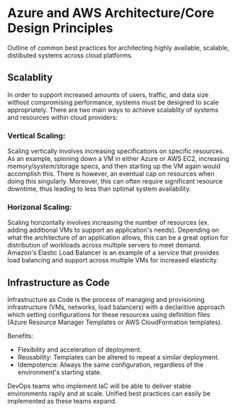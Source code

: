 # Azure and AWS Architecture/Core Design Principles

Outline of common best practices for architecting highly available, scalable, distibuted systems across cloud platforms. 

## Scalablity

In order to support increased amounts of users, traffic, and data size without compromising performance, systems must be designed to scale appropriately. There are two main ways to achieve scalablity of systems and resources within cloud providers:  

### Vertical Scaling: 

Scaling vertically involves increasing specifications on specific resources. As an example, spinning down a VM in either Azure or AWS EC2, increasing memory/system/storage specs, and then starting up the VM again would accomplish this. There is however, an eventual cap on resources when doing this singularly. Moreover, this can often require significant resource downtime, thus leading to less than optimal system availability.

### Horizonal Scaling: 

Scaling horizontally involves increasing the number of resources (ex. adding additional VMs to support an application's needs). Depending on what the architecture of an application allows, this can be a great option for distribution of workloads across multiple servers to meet demand. Amazon's Elastic Load Balancer is an example of a service that provides load balancing and support across multiple VMs for increased elasticity.


## Infrastructure as Code

Infrastructure as Code is the process of managing and provisioning infrastructure (VMs, networks, load balancers) with a declaritive approach which setting configurations for these resources using definition files (Azure Resource Manager Templates or AWS CloudFormation templates). 

Benefits: 

* Flexibility and acceleration of deployment.
* Reusability: Templates can be altered to repeat a similar deployment.
* Idempotence: Always the same configuration, regardless of the environment's starting state. 

DevOps teams who implement IaC will be able to deliver stable environments rapily and at scale. Unified best practices can easily be implemented as these teams expand. 